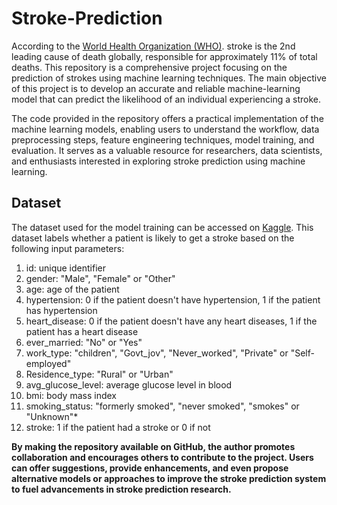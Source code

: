 # Stroke-Prediction

According to the [World Health Organization (WHO)](https://www.who.int/news-room/fact-sheets/detail/the-top-10-causes-of-death#:~:text=Stroke%20and%20chronic%20obstructive%20pulmonary,6%25%20of%20total%20deaths%20respectively.). stroke is the 2nd leading cause of death globally, responsible for approximately 11% of total deaths. This repository is a comprehensive project focusing on the prediction of strokes using machine learning techniques. The main objective of this project is to develop an accurate and reliable machine-learning model that can predict the likelihood of an individual experiencing a stroke.

The code provided in the repository offers a practical implementation of the machine learning models, enabling users to understand the workflow, data preprocessing steps, feature engineering techniques, model training, and evaluation. It serves as a valuable resource for researchers, data scientists, and enthusiasts interested in exploring stroke prediction using machine learning.

## Dataset

The dataset used for the model training can be accessed on [Kaggle](https://www.kaggle.com/datasets/fedesoriano/stroke-prediction-dataset). This dataset labels whether a patient is likely to get a stroke based on the following input parameters:

1. id: unique identifier
2. gender: "Male", "Female" or "Other"
3. age: age of the patient
4. hypertension: 0 if the patient doesn't have hypertension, 1 if the patient has hypertension
5. heart_disease: 0 if the patient doesn't have any heart diseases, 1 if the patient has a heart disease
6. ever_married: "No" or "Yes"
7. work_type: "children", "Govt_jov", "Never_worked", "Private" or "Self-employed"
8. Residence_type: "Rural" or "Urban"
9. avg_glucose_level: average glucose level in blood
10. bmi: body mass index
11. smoking_status: "formerly smoked", "never smoked", "smokes" or "Unknown"*
12. stroke: 1 if the patient had a stroke or 0 if not




**By making the repository available on GitHub, the author promotes collaboration and encourages others to contribute to the project. Users can offer suggestions, provide enhancements, and even propose alternative models or approaches to improve the stroke prediction system to fuel advancements in stroke prediction research.**
